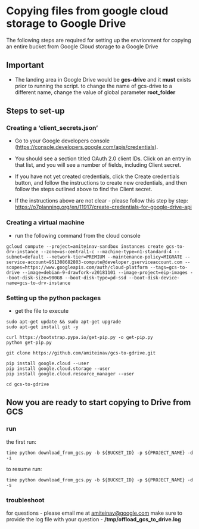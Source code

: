 # Copying files from google cloud storage to Google Drive

The following steps are required for setting up the envrionment for copying an entire bucket from Google Cloud storage to a Google Drive

## Important ##

* The landing area in Google Drive would be **gcs-drive** and it **must** exists prior to running the script. to change the name of gcs-drive to a different name, change the value of global parameter **root_folder**

## Steps to set-up ##

### Creating a ‘client_secrets.json’ ###

* Go to your Google developers console (https://console.developers.google.com/apis/credentials). 
* You should see a section titled OAuth 2.0 client IDs. Click on an entry in that list, and you will see a number of fields, including Client secret.
* If you have not yet created credentials, click the Create credentials button, and follow the instructions to create new credentials, and then follow the steps outlined above to find the Client secret.

* If the instructions above are not clear - please follow this step by step: https://o7planning.org/en/11917/create-credentials-for-google-drive-api


### Creating a virtual machine ###
* run the following command from the cloud console
```
gcloud compute --project=amiteinav-sandbox instances create gcs-to-drv-instance --zone=us-central1-c --machine-type=n1-standard-4 --subnet=default --network-tier=PREMIUM --maintenance-policy=MIGRATE --service-account=951308682803-compute@developer.gserviceaccount.com --scopes=https://www.googleapis.com/auth/cloud-platform --tags=gcs-to-drive --image=debian-9-drawfork-v20181101 --image-project=eip-images --boot-disk-size=900GB --boot-disk-type=pd-ssd --boot-disk-device-name=gcs-to-drv-instance
```

### Setting up the python packages ###

* get the file to execute
```
sudo apt-get update && sudo apt-get upgrade
sudo apt-get install git -y

curl https://bootstrap.pypa.io/get-pip.py -o get-pip.py
python get-pip.py

git clone https://github.com/amiteinav/gcs-to-gdrive.git

pip install google.cloud --user
pip install google.cloud.storage --user
pip install google.cloud.resource_manager --user

cd gcs-to-gdrive

```
## Now you are ready to start copying to Drive from GCS ##

### run ###

the first run:
```
time python download_from_gcs.py -b ${BUCKET_ID} -p ${PROJECT_NAME} -d -i
```

to resume run:
```
time python download_from_gcs.py -b ${BUCKET_ID} -p ${PROJECT_NAME} -d -s
```

### troubleshoot ###
for questions - please email me at amiteinav@google.com
make sure to provide the log file with your question - **/tmp/offload_gcs_to_drive.log** 
